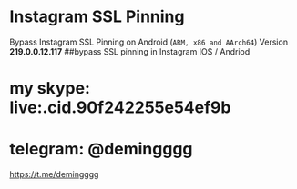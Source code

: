 # Instagram SSL Pinning
Bypass Instagram SSL Pinning on Android (`ARM, x86 and AArch64`) Version **219.0.0.12.117** 
##bypass SSL pinning in Instagram IOS / Andriod

# my skype: live:.cid.90f242255e54ef9b
# telegram: @demingggg
https://t.me/demingggg

